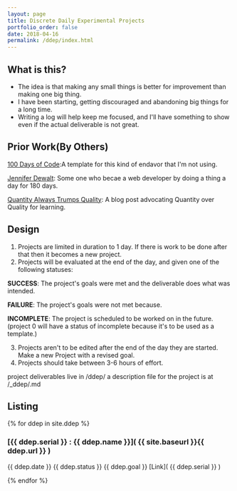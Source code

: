 ```yaml
---
layout: page
title: Discrete Daily Experimental Projects
portfolio_order: false
date: 2018-04-16
permalink: /ddep/index.html
---
```



## What is this?

* The idea is that making any small things is better for improvement than making one big thing.
* I have been starting, getting discouraged and abandoning big things for a long time.
* Writing a log will help keep me focused, and I'll have something to show even if the actual deliverable is not great.

## Prior Work(By Others)

[100 Days of Code](http://www.100daysofcode.com/):A template for this kind of endavor that I'm not using.

[Jennifer Dewalt](https://jenniferdewalt.com/index.html): Some one who becae a web developer by doing a thing a day for 180 days.

[Quantity Always Trumps Quality](https://blog.codinghorror.com/quantity-always-trumps-quality/): A blog post advocating Quantity over Quality for learning.


## Design

1. Projects are limited in duration to 1 day. If there is work to be done after that then it becomes a new project.
2. Projects will be evaluated at the end of the day, and given one of the following statuses: 

**SUCCESS**: The project's goals were met and the deliverable does what was intended.

**FAILURE**: The project's goals were not met because.

**INCOMPLETE**: The project is scheduled to be worked on in the future. (project 0 will have a status of incomplete because it's to be used as a template.)

3. Projects aren't to be edited after the end of the day they are started. Make a new Project with a revised goal.
4. Projects should take between 3-6 hours of effort. 

project deliverables live in /ddep/<serial>
a description file for the project is at /_ddep/<serial>.md

## Listing

{% for ddep in site.ddep %}

### [{{ ddep.serial }} : {{ ddep.name }}]( {{ site.baseurl }}{{ ddep.url }} ) 
{{ ddep.date }}
{{ ddep.status }}
{{ ddep.goal }}
[Link]( {{ ddep.serial }} )

{% endfor %}
